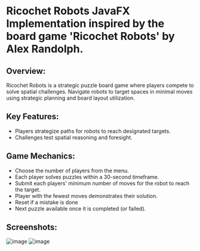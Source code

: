 # Ricochet Robots JavaFX Implementation inspired by the board game 'Ricochet Robots' by Alex Randolph.

## Overview:
Ricochet Robots is a strategic puzzle board game where players compete to solve spatial challenges. Navigate robots to target spaces in minimal moves using strategic planning and board layout utilization.

## Key Features:

- Players strategize paths for robots to reach designated targets.
- Challenges test spatial reasoning and foresight.

## Game Mechanics:

- Choose the number of players from the menu.
- Each player solves puzzles within a 30-second timeframe.
- Submit each players' minimum number of moves for the robot to reach the target.
- Player with the fewest moves demonstrates their solution.
- Reset if a mistake is done
- Next puzzle available once it is completed (or failed).

## Screenshots:

![image](https://github.com/BonelessCode/RICOCHET-ROBOT-/assets/59204911/8fa712aa-ca37-4194-ae9e-849abdd05284)
![image](https://github.com/BonelessCode/RICOCHET-ROBOT-/assets/59204911/fc0d963f-cc9a-4078-9131-d674b227e3a2)
